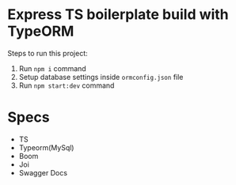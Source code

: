 # Express TS boilerplate build with TypeORM

Steps to run this project:

1. Run `npm i` command
2. Setup database settings inside `ormconfig.json` file
3. Run `npm start:dev` command

# Specs
- TS
- Typeorm(MySql)
- Boom
- Joi
- Swagger Docs
